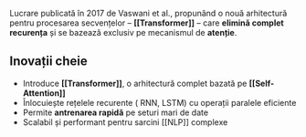 Lucrare publicată în 2017 de Vaswani et al., propunând o nouă arhitectură pentru procesarea secvențelor – **[[Transformer]]** – care **elimină complet recurența** și se bazează exclusiv pe mecanismul de **atenție**.

## Inovații cheie

- Introduce **[[Transformer]]**, o arhitectură complet bazată pe **[[Self-Attention]]**
- Înlocuiește rețelele recurente ( RNN, LSTM) cu operații paralele eficiente
- Permite **antrenarea rapidă** pe seturi mari de date
- Scalabil și performant pentru sarcini [[NLP]] complexe

